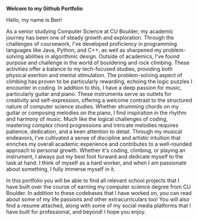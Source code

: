 **Welcom to my Github Portfolio**

Hello, my name is Ben! 

As a senior studying Computer Science at CU Boulder, my academic journey has been one of steady growth and exploration. Through the challenges of coursework, I've developed proficiency in programming languages like Java, Python, and C++, as well as sharpened my problem-solving abilities in algorithmic design. Outside of academics, I've found purpose and challenge in the world of bouldering and rock climbing. These activities offer a balance to my tech-focused studies, providing both physical exertion and mental stimulation. The problem-solving aspect of climbing has proven to be particularly rewarding, echoing the logic puzzles I encounter in coding. In addition to this, I have a deep passion for music, particularly guitar and piano. These instruments serve as outlets for creativity and self-expression, offering a welcome contrast to the structured nature of computer science studies. Whether strumming chords on my guitar or composing melodies on the piano, I find inspiration in the rhythm and harmony of music. Much like the logical challenges of coding, mastering complex chord progressions and intricate melodies requires patience, dedication, and a keen attention to detail. Through my musical endeavors, I've cultivated a sense of discipline and artistic intuition that enriches my overall academic experience and contributes to a well-rounded approach to personal growth. Whether it's coding, climbing, or playing an instrument, I always put my best foot forward and dedicate myself to the task at hand. I think of myself as a hard worker, and when I am passionate about something, I fully immerse myself in it. 

In this portfolio you will be able to find all relevant school projects that I have built over the course of earning my computer science degree from CU Boulder. In addition to these codebases that I have worked on, you can read about some of my life passions and other extracurriculars too! You will also find a resume attached, along with some of my social media platforms that I have built for professional, and beyond! I hope you enjoy. 
